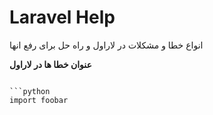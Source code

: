 # Laravel Help
انواع خطا و مشکلات در لاراول و راه حل برای رفع انها


__عنوان خطا ها در لاراول__

```

```python
import foobar
```

